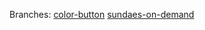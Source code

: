 Branches:
[color-button](https://github.com/gaurangrshah/testing-react/tree/color-button)
[sundaes-on-demand](https://github.com/gaurangrshah/testing-react/tree/sundaes-on-demand)
